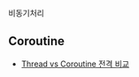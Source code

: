 비동기처리

## Coroutine

- [Thread vs Coroutine 전격 비교](https://velog.io/@haero_kim/Thread-vs-Coroutine-%EB%B9%84%EA%B5%90%ED%95%B4%EB%B3%B4%EA%B8%B0)